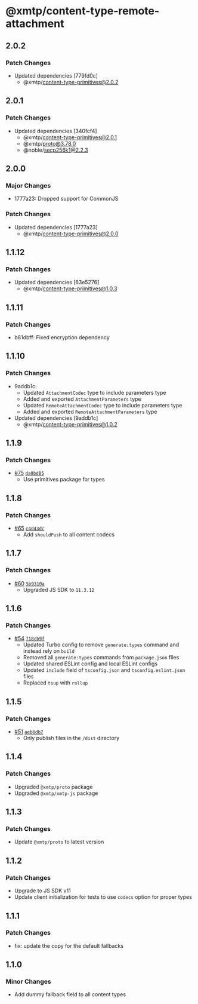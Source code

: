 # @xmtp/content-type-remote-attachment

## 2.0.2

### Patch Changes

- Updated dependencies [779fd0c]
  - @xmtp/content-type-primitives@2.0.2

## 2.0.1

### Patch Changes

- Updated dependencies [340fcf4]
  - @xmtp/content-type-primitives@2.0.1
  - @xmtp/proto@3.78.0
  - @noble/secp256k1@2.2.3

## 2.0.0

### Major Changes

- 1777a23: Dropped support for CommonJS

### Patch Changes

- Updated dependencies [1777a23]
  - @xmtp/content-type-primitives@2.0.0

## 1.1.12

### Patch Changes

- Updated dependencies [63e5276]
  - @xmtp/content-type-primitives@1.0.3

## 1.1.11

### Patch Changes

- b81dbff: Fixed encryption dependency

## 1.1.10

### Patch Changes

- 9addb1c:
  - Updated `AttachmentCodec` type to include parameters type
  - Added and exported `AttachmentParameters` type
  - Updated `RemoteAttachmentCodec` type to include parameters type
  - Added and exported `RemoteAttachmentParameters` type
- Updated dependencies [9addb1c]
  - @xmtp/content-type-primitives@1.0.2

## 1.1.9

### Patch Changes

- [#75](https://github.com/xmtp/xmtp-js-content-types/pull/75) [`da0bd85`](https://github.com/xmtp/xmtp-js-content-types/commit/da0bd8578d5f5032b221e25f02e8492b27929d6c)
  - Use primitives package for types

## 1.1.8

### Patch Changes

- [#65](https://github.com/xmtp/xmtp-js-content-types/pull/65) [`c4d43dc`](https://github.com/xmtp/xmtp-js-content-types/commit/c4d43dc948231de5c7f730e06f0931076de0673b)
  - Add `shouldPush` to all content codecs

## 1.1.7

### Patch Changes

- [#60](https://github.com/xmtp/xmtp-js-content-types/pull/60) [`5b9310a`](https://github.com/xmtp/xmtp-js-content-types/commit/5b9310ac89fd23e5cfd74903894073b6ef8af7c3)
  - Upgraded JS SDK to `11.3.12`

## 1.1.6

### Patch Changes

- [#54](https://github.com/xmtp/xmtp-js-content-types/pull/54) [`718cb9f`](https://github.com/xmtp/xmtp-js-content-types/commit/718cb9fec51f74bf2402f3f22160687cae35dda8)
  - Updated Turbo config to remove `generate:types` command and instead rely on `build`
  - Removed all `generate:types` commands from `package.json` files
  - Updated shared ESLint config and local ESLint configs
  - Updated `include` field of `tsconfig.json` and `tsconfig.eslint.json` files
  - Replaced `tsup` with `rollup`

## 1.1.5

### Patch Changes

- [#51](https://github.com/xmtp/xmtp-js-content-types/pull/51) [`aeb6db7`](https://github.com/xmtp/xmtp-js-content-types/commit/aeb6db73a63409a33c7d3d3431e33682b0ce4c4d)
  - Only publish files in the `/dist` directory

## 1.1.4

### Patch Changes

- Upgraded `@xmtp/proto` package
- Upgraded `@xmtp/xmtp-js` package

## 1.1.3

### Patch Changes

- Update `@xmtp/proto` to latest version

## 1.1.2

### Patch Changes

- Upgrade to JS SDK v11
- Update client initialization for tests to use `codecs` option for proper types

## 1.1.1

### Patch Changes

- fix: update the copy for the default fallbacks

## 1.1.0

### Minor Changes

- Add dummy fallback field to all content types
